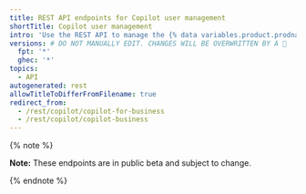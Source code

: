 ```yaml
---
title: REST API endpoints for Copilot user management
shortTitle: Copilot user management
intro: 'Use the REST API to manage the {% data variables.product.prodname_copilot_for_business %} or {% data variables.product.prodname_copilot_enterprise %} subscription for your organization.'
versions: # DO NOT MANUALLY EDIT. CHANGES WILL BE OVERWRITTEN BY A 🤖
  fpt: '*'
  ghec: '*'
topics:
  - API
autogenerated: rest
allowTitleToDifferFromFilename: true
redirect_from:
  - /rest/copilot/copilot-for-business
  - /rest/copilot/copilot-business
---
```


{% note %}

**Note:** These endpoints are in public beta and subject to change.

{% endnote %}

<!-- Content after this section is automatically generated -->
